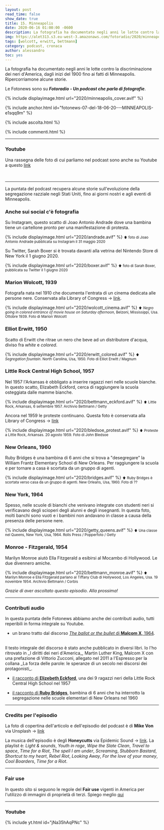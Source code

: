 ```yaml
---
layout: post
read_time: false
show_date: true
title: 15. Minneapolis
date: 2020-06-16 01:00:00 -0600
description: La fotografia ha documentato negli anni le lotte contro la discriminazione dei neri d'America, dagli inizi del 1900 fino ai recenti fatti di Minneapolis. Ripercorriamone alcune storie
img: https://alet313.s3.eu-west-3.amazonaws.com/fotoradio/2020/minneapolis_articolo.avif
tags: [wolcott, erwitt, bettmann]
category: podcast, cronaca
author: alessandro
toc: yes
---
```


La fotografia ha documentato negli anni le lotte contro la discriminazione dei neri d'America, dagli inizi del 1900 fino ai fatti di Minneapolis. Ripercorriamone alcune storie.
<!--more-->

Le Fotonews sono su **_Fotoradio - Un podcast che parla di fotografie_**.

{% include displayimage.html url="2020/minneapolis_cover.avif" %}

{% include anchor.html id="fotonews-07-del-18-06-20---MINNEAPOLIS-e1sqq9m" %}

{% include ascolta.html %}

{% include commenti.html %}

- - -


### Youtube

Una rassegna delle foto di cui parliamo nel podcast sono anche su Youtube a questo [link](https://youtu.be/wXyj7W_qhaw)

<br>

- - -

La puntata del podcast recupera alcune storie sull'evoluzione della segregazione razziale negli Stati Uniti, fino ai giorni nostri e agli eventi di Minneapolis.


### Anche sui social c'è fotografia

Su Instagram, questo scatto di Joao Antonio Andrade dove una bambina tiene un cartellone pronto per una manifestazione di protesta.

{% include displayimage.html url="2020/andrade.avif" %}
<small>⬆︎ foto di Joao Antonio Andrade pubblicata su Instagram il 31 maggio 2020</small>

Su Twitter, Sarah Boxer si è trovata davanti alla vetrina del Nintendo Store di New York il 1 giugno 2020.

{% include displayimage.html url="2020/boxer.avif" %}
<small>⬆︎ foto di Sarah Boxer, pubblicata su Twitter il 1 giugno 2020</small>



### Marion Wolcott, 1939

Fotografa nata nel 1910 che documenta l'entrata di un cinema dedicata alle persone nere. Conservata alla Library of Congress -> [link](https://www.loc.gov/pictures/item/2017754826/).

{% include displayimage.html url="2020/wolcott_cinema.avif" %}
<small>⬆︎ _Negro going in colored entrance of movie house on Saturday afternoon_, Belzoni, Mississippi, Usa. Ottobre 1939. Foto di Marion Wolcott</small>



### Elliot Erwitt, 1950

Scatto di Erwitt che ritrae un nero che beve ad un distributore d'acqua, diviso fra _white_ e _colored_.

{% include displayimage.html url="2020/erwitt_colored.avif" %}
<small>⬆︎ _Segregation fountain_. North Carolina, Usa, 1950. Foto di Elliot Erwitt / Magnum</small>



### Little Rock Central High School, 1957

Nel 1957 l'Arkansas è obbligato a inserire ragazzi neri nelle scuole bianche. In questo scatto, Elizabeth Eckford, cerca di raggiungere la scuola osteggiata dalle mamme bianche.

{% include displayimage.html url="2020/bettmann_eckford.avif" %}
<small>⬆︎ Little Rock, Arkansas, 6 settembre 1957. Archivio Bettmann / Getty</small>

Ancora nel 1959 le proteste continuano. Questa foto è conservata alla Library of Congress -> [link](https://www.loc.gov/item/2009632339/)

{% include displayimage.html url="2020/bledsoe_protest.avif" %}
<small>⬆︎ Proteste a Little Rock, Arkansas. 20 agosto 1959. Foto di John Bledsoe</small>


### New Orleans, 1960

Ruby Bridges è una bambina di 6 anni che si trova a "desegregare" la William Frantz Elementary School di New Orleans. Per raggiungere la scuola e per tornare a casa è scortata da un gruppo di agenti.

{% include displayimage.html url="2020/bridges.avif" %}
<small>⬆︎ Ruby Bridges è scortata verso casa da un gruppo di agenti. New Orleans, Usa, 1960. Foto di ??</small>



### New York, 1964

Spesso, nelle scuole di bianchi che venivano integrate con studenti neri si verificavano degli scioperi degli alunni e degli insegnanti. In questa foto, molti banchi sono vuoti e i bambini non andavano in classe a causa della presenza delle persone nere.

{% include displayimage.html url="2020/getty_queens.avif" %}
<small>⬆︎ Una classe nel Queens, New York, Usa, 1964. Rolls Press / Popperfoto / Getty</small>


### Monroe - Fitzgerald, 1954

Marilyn Monroe aiutò Ella Fitzgerald a esibirsi al Mocambo di Hollywood. Le due divennero amiche.

{% include displayimage.html url="2020/bettmann_monroe.avif" %}
<small>⬆︎ Marilyn Monroe e Ella Fitzgerald parlano al Tiffany Club di Hollywood, Los Angeles, Usa. 19 novembre 1954. Archivio Bettmann / Corbis</small>


_Grazie di aver ascoltato questo episodio. Alla prossima!_

- - -

### Contributi audio

In questa puntata delle Fotonews abbiamo anche dei contributi audio, tutti reperibili in forma integrale su Youtube.

* un brano tratto dal discorso [_The ballot or the bullet_ di **Malcom X**, 1964](https://www.youtube.com/watch?v=GML1ketVPmU).
</br>
Il testo integrale del discorso è stato anche pubblicato in diversi libri. Io l'ho ritrovato in _I diritti dei neri d'America_, Martin Luther King, Malcom X con una prefazione di Vittorio Zucconi, allegato nel 2011 a l'Espresso per la collana _La forza delle parole: le speranze di un secolo nei discorsi dei protagonisti_.

* [il racconto di **Elizebeth Eckford**](https://www.youtube.com/watch?v=CAPOvdOEYE8), una dei 9 ragazzi neri della Little Rock Central High School nel 1957

* [il racconto di **Ruby Bridges**](https://www.youtube.com/watch?v=lyRH_LK8v5c), bambina di 6 anni che ha interrotto la segregazione nelle scuole elementari di New Orleans nel 1960


- - -

### Credits per l'episodio

La foto di copertina dell'articolo e dell'episodio del podcast è di **Mike Von** via Unsplash -> [link](https://unsplash.com/photos/wLY9bHf-KUU)

La musica dell'episodio è degli **Honeycutts** via Epidemic Sound -> [link](https://www.epidemicsound.com/artists/honeycutts).
La playlist è: _Light & sounds_, _Youth in rage_, _Wipe the Slate Clean_, _Travel to space_, _Time for a Riot_, _The spell I am under_, _Screaming_, _Stubborn Bastard_, _Shortcut to my heart_, _Rebel Riot_, _Looking Away_, _For the love of your money_, _Cool Boarders_, _Time for a Riot_.

- - -


### Fair use

In questo sito si seguono le regole del **Fair use** vigenti in America per l'utilizzo di immagini di proprietà di terzi. Spiego meglio [qui](../../fair_use.html)


- - -

### Youtube

{% include yt.html id="jNa35hAqPNc" %}
